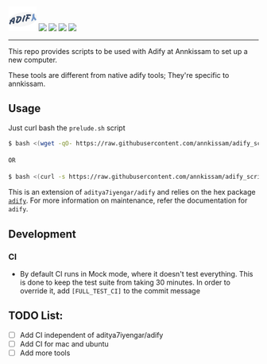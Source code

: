 <p float="left">
<img src="https://github.com/aditya7iyengar/adify/raw/master/logo/logo.png" height="50">
<img src="http://pngimg.com/uploads/plus/plus_PNG53.png" height="50">
<img src="https://www.annkissam.com/sites/default/files/Mark%20unlocked%20%281%29.jpg" height="50">
<img src="http://pngimg.com/uploads/equals/equals_PNG35.png" height="50">
<img src="https://clipart.info/images/ccovers/1484772652Heart-png-black-transparent.png" height="50">
</p>

----

This repo provides scripts to be used with Adify at Annkissam to set up a
new computer.

These tools are different from native adify tools; They're specific to
annkissam.

## Usage

Just curl bash the `prelude.sh` script

```sh
$ bash <(wget -qO- https://raw.githubusercontent.com/annkissam/adify_scripts_for_annkissam/master/prelude.sh)

OR

$ bash <(curl -s https://raw.githubusercontent.com/annkissam/adify_scripts_for_annkissam/master/prelude.sh)
```

This is an extension of `aditya7iyengar/adify` and relies on the hex package
[`adify`](https://hexdocs.pm/adify/Adify.html). For more information on
maintenance, refer the documentation for `adify`.


## Development

### CI

- By default CI runs in Mock mode, where it doesn't test everything. This is done
  to keep the test suite from taking 30 minutes. In order to override it, add
  `[FULL_TEST_CI]` to the commit message


## TODO List:

- [ ] Add CI independent of aditya7iyengar/adify
- [ ] Add CI for mac and ubuntu
- [ ] Add more tools
